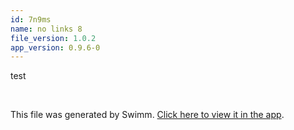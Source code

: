 ```yaml
---
id: 7n9ms
name: no links 8
file_version: 1.0.2
app_version: 0.9.6-0
---
```


test

<br/>

This file was generated by Swimm. [Click here to view it in the app](http://localhost:5000/repos/Z2l0aHViJTNBJTNBYmxvZyUzQSUzQWRvdWVr/docs/7n9ms).